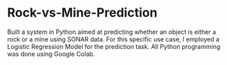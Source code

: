 # Rock-vs-Mine-Prediction
Built a system in Python aimed at predicting whether an object is either a rock or a mine using SONAR data. For this specific use case, I employed a Logistic Regression Model for the prediction task. All Python programming was done using Google Colab.
